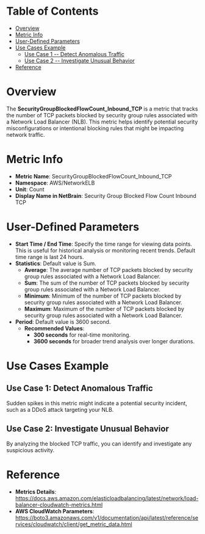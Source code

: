 # Table of Contents
- [Overview](#overview)
- [Metric Info](#metric-info)
- [User-Defined Parameters](#user-defined-parameters)
- [Use Cases Example](#example)
    - [Use Case 1 -- Detect Anomalous Traffic](#example-1) 
    - [Use Case 2 -- Investigate Unusual Behavior](#example-2)
- [Reference](#reference)

# Overview <a name="overview"></a>
The <b>SecurityGroupBlockedFlowCount_Inbound_TCP</b> is a metric that tracks the number of TCP packets blocked by security group rules associated with a Network Load Balancer (NLB). This metric helps identify potential security misconfigurations or intentional blocking rules that might be impacting network traffic.

# Metric Info <a name="metric-info"></a>
* <b>Metric Name</b>: SecurityGroupBlockedFlowCount_Inbound_TCP
* <b>Namespace</b>: AWS/NetworkELB
* <b>Unit</b>: Count
* <b>Display Name in NetBrain</b>: Security Group Blocked Flow Count Inbound TCP

# User-Defined Parameters <a name="user-defined-parameters"></a>
* <b>Start Time / End Time</b>: Specify the time range for viewing data points. This is useful for historical analysis or monitoring recent trends. Default time range is last 24 hours.
* <b>Statistics</b>: Default value is Sum.
  * <b>Average</b>: The average number of TCP packets blocked by security group rules associated with a Network Load Balancer.
  * <b>Sum</b>: The sum of the number of TCP packets blocked by security group rules associated with a Network Load Balancer.
  * <b>Minimum</b>: Minimum of the number of TCP packets blocked by security group rules associated with a Network Load Balancer.
  * <b>Maximum</b>: Maximum of the number of TCP packets blocked by security group rules associated with a Network Load Balancer.
* <b>Period</b>: Default value is 3600 second.
  * <b>Recommended Values</b>:
    * <b>300 seconds</b> for real-time monitoring.
    * <b>3600 seconds</b> for broader trend analysis over longer durations.

# Use Cases Example <a name="example"></a>
## Use Case 1: Detect Anomalous Traffic <a name="example-1"></a>
Sudden spikes in this metric might indicate a potential security incident, such as a DDoS attack targeting your NLB.

## Use Case 2: Investigate Unusual Behavior <a name="example-2"></a>
By analyzing the blocked TCP traffic, you can identify and investigate any suspicious activity.

# Reference <a name="reference"></a>
* <b>Metrics Details</b>: https://docs.aws.amazon.com/elasticloadbalancing/latest/network/load-balancer-cloudwatch-metrics.html
* <b>AWS CloudWatch Parameters</b>: https://boto3.amazonaws.com/v1/documentation/api/latest/reference/services/cloudwatch/client/get_metric_data.html